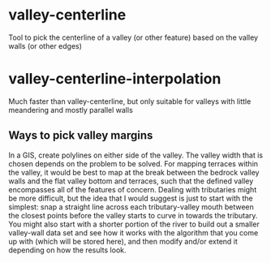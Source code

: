 # valley-centerline
Tool to pick the centerline of a valley (or other feature) based on the valley walls (or other edges)

# valley-centerline-interpolation
Much faster than valley-centerline, but only suitable for valleys with little meandering and mostly parallel walls

## Ways to pick valley margins

In a GIS, create polylines on either side of the valley. The valley width that is chosen depends on the problem to be solved. For mapping terraces within the valley, it would be best to map at the break between the bedrock valley walls and the flat valley bottom and terraces, such that the defined valley encompasses all of the features of concern. Dealing with tributaries might be more difficult, but the idea that I would suggest is just to start with the simplest: snap a straight line across each tributary-valley mouth between the closest points before the valley starts to curve in towards the tributary. You might also start with a shorter portion of the river to build out a smaller valley-wall data set and see how it works with the algorithm that you come up with (which will be stored here), and then modify and/or extend it depending on how the results look.
